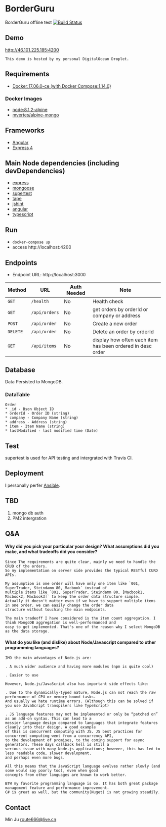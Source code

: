 # BorderGuru
BorderGuru offline test [![Build Status](https://travis-ci.org/ilovelili/border.svg?branch=master)](https://travis-ci.org/ilovelili/border)

## Demo
http://46.101.225.185:4200

    This demo is hosted by my personal DigitalOcean Droplet.

## Requirements
* [Docker:17.06.0-ce (with Docker Compose:1.14.0)](https://docs.docker.com/)

### Docker Images
* [node:8.1.2-alpine](https://hub.docker.com/_/node/)
* [mvertes/alpine-mongo](https://hub.docker.com/r/mvertes/alpine-mongo/)

## Frameworks
* [Angular](https://angular.io/)
* [Express 4](https://expressjs.com/)

## Main Node dependencies (including devDependencies)
* [express](https://www.npmjs.com/package/express)
* [mongoose](https://www.npmjs.com/package/mongoose)
* [supertest](https://www.npmjs.com/package/supertest)
* [tape](https://www.npmjs.com/package/tape)
* [jshint](https://www.npmjs.com/package/jshint)
* [angular](https://www.npmjs.com/package/angular)
* [typescript](https://www.npmjs.com/package/typescript)

## Run
* `docker-compose up`
* access http://localhost:4200

## Endpoints
* Endpoint URL: http://localhost:3000

| Method      | URL             | Auth Needed   | Note                                                           |
| ---         | ---             | ---           | ---                                                        |
| `GET`       | `/health`       | No            | Health check                                               |
| `GET`       | `/api/orders`   | No            | get orders by orderId or company or address                |
| `POST`      | `/api/order`    | No            | Create a new order                                         |
| `DELETE`    | `/api/order`    | No            | Delete an order by orderId                                 |
| `GET`       | `/api/items`    | No             | display how often each item has been ordered in desc order |

## Database
Data Persisted to MongoDB.

### DataTable
    Order
    * _id - Bson Object ID
    * orderId - Order ID (string)
    * company - Company Name (string)
    * address - Address (string)
    * item - Item Name (string)
    * lastModified - last modified time (Date)

## Test
   supertest is used for API testing and intergrated with Travis CI.

## Deployment
I personally perfer [Ansible](http://docs.ansible.com/ansible/docker_module.html).

## TBD
1. mongo db auth
2. PM2 intergration

## Q&A
#### Why did you pick your particular your design? What assumptions did you make, and what tradeoffs did you consider?
    Since The requirements are quite clear, mainly we need to handle the CRUD of the orders. 
    So my implementation on server side provides the typical RESTful CURD APIs.
    
    My assumption is one order will have only one item like `001, SuperTrader, Steindamm 80, Macbook` instead of 
    multiple items like `001, SuperTrader, Steindamm 80, [Macbook1, Macbook2, Macbook3]` to keep the order data structure simple. 
    Actually it doesn't matter even if we have to support multiple items in one order, we can easily change the order data 
    structure without touching the main endpoints.

    The main tradeoff I have considered is the item count aggregation. I think MongoDB aggregation is well-performanced and 
    easy to get implemented. That's one of the reason why I select MongoDB as the data storage.

#### What do you like (and dislike) about Node/Javascript compared to other programming languages?    
    IMO the main advantages of Node.js are:

    . A much wider audience and having more modules (npm is quite cool)

    . Easier to use

    However, Node.js/JavaScript also has important side effects like:

    . Due to the dynamically-typed nature, Node.js can not reach the raw performance of CPU or memory bound tasks. 
    And usually we hate runtime errors. (Although this can be solved if you use JavaScript transpilers like TypeScript)

    . JS language features may not be implemented or only be “patched on” as an add-on syntax. This can lead to a 
    messier language design compared to languages that integrate features cleanly into their design. A good example
    of this is concurrent computing with JS. JS best practices for concurrent computing went from a concurrency API, 
    to the devolopment of promises, to the coming support for async generators. These days callback hell is still a 
    serious issue with many Node.js applications; however, this has led to less readable code, slower development, 
    and perhaps even more bugs.

    All this means that the JavaScript language evolves rather slowly (and some would say poorly too), even when good
    concepts from other languages are known to work better.
    
    BTW my favorite programming language is Go. It has both great package management feature and performance improvement. 
    C# is great as well, but the community(Nuget) is not growing steadily.

## Contact
Min Ju <route666@live.cn>